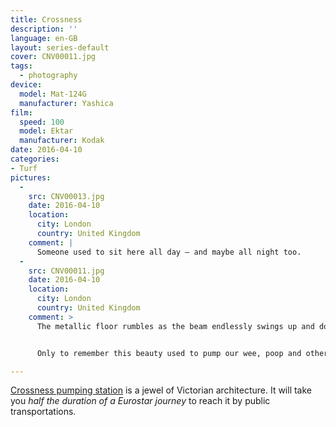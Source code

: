 ```yaml
---
title: Crossness
description: ''
language: en-GB
layout: series-default
cover: CNV00011.jpg
tags:
  - photography
device:
  model: Mat-124G
  manufacturer: Yashica
film:
  speed: 100
  model: Ektar
  manufacturer: Kodak
date: 2016-04-10
categories:
- Turf
pictures:
  -
    src: CNV00013.jpg
    date: 2016-04-10
    location:
      city: London
      country: United Kingdom
    comment: |
      Someone used to sit here all day — and maybe all night too.
  -
    src: CNV00011.jpg
    date: 2016-04-10
    location:
      city: London
      country: United Kingdom
    comment: >
      The metallic floor rumbles as the beam endlessly swings up and down.


      Only to remember this beauty used to pump our wee, poop and other waste we prefer not to think about.

---
```


[Crossness pumping station](https://en.wikipedia.org/wiki/Crossness_Pumping_Station) is a jewel of Victorian architecture. It will take you _half the duration of a Eurostar journey_ to reach it by public transportations.
